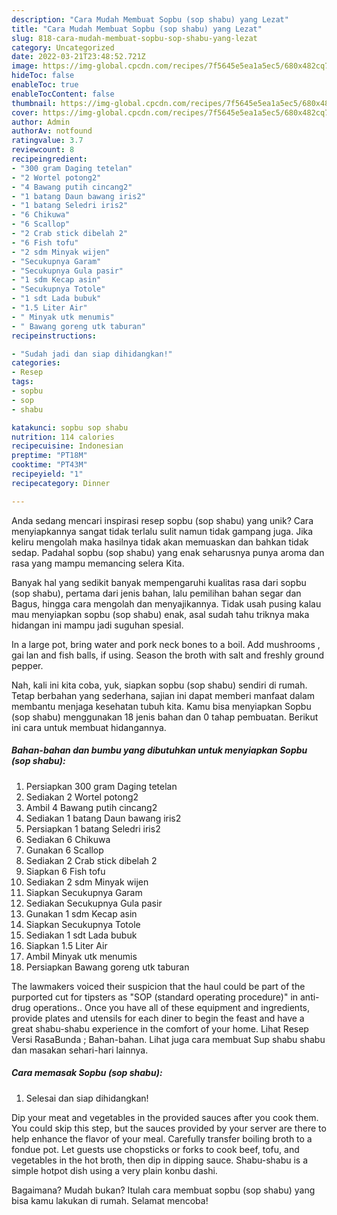 ```yaml
---
description: "Cara Mudah Membuat Sopbu (sop shabu) yang Lezat"
title: "Cara Mudah Membuat Sopbu (sop shabu) yang Lezat"
slug: 818-cara-mudah-membuat-sopbu-sop-shabu-yang-lezat
category: Uncategorized
date: 2022-03-21T23:48:52.721Z
image: https://img-global.cpcdn.com/recipes/7f5645e5ea1a5ec5/680x482cq70/sopbu-sop-shabu-foto-resep-utama.jpg
hideToc: false
enableToc: true
enableTocContent: false
thumbnail: https://img-global.cpcdn.com/recipes/7f5645e5ea1a5ec5/680x482cq70/sopbu-sop-shabu-foto-resep-utama.jpg
cover: https://img-global.cpcdn.com/recipes/7f5645e5ea1a5ec5/680x482cq70/sopbu-sop-shabu-foto-resep-utama.jpg
author: Admin
authorAv: notfound
ratingvalue: 3.7
reviewcount: 8
recipeingredient:
- "300 gram Daging tetelan"
- "2 Wortel potong2"
- "4 Bawang putih cincang2"
- "1 batang Daun bawang iris2"
- "1 batang Seledri iris2"
- "6 Chikuwa"
- "6 Scallop"
- "2 Crab stick dibelah 2"
- "6 Fish tofu"
- "2 sdm Minyak wijen"
- "Secukupnya Garam"
- "Secukupnya Gula pasir"
- "1 sdm Kecap asin"
- "Secukupnya Totole"
- "1 sdt Lada bubuk"
- "1.5 Liter Air"
- " Minyak utk menumis"
- " Bawang goreng utk taburan"
recipeinstructions:

- "Sudah jadi dan siap dihidangkan!"
categories:
- Resep
tags:
- sopbu
- sop
- shabu

katakunci: sopbu sop shabu 
nutrition: 114 calories
recipecuisine: Indonesian
preptime: "PT18M"
cooktime: "PT43M"
recipeyield: "1"
recipecategory: Dinner

---
```





Anda sedang mencari inspirasi resep sopbu (sop shabu) yang unik? Cara menyiapkannya sangat tidak terlalu sulit namun tidak gampang juga. Jika keliru mengolah maka hasilnya tidak akan memuaskan dan bahkan tidak sedap. Padahal sopbu (sop shabu) yang enak seharusnya punya aroma dan rasa yang mampu memancing selera Kita.





Banyak hal yang sedikit banyak mempengaruhi kualitas rasa dari sopbu (sop shabu), pertama dari jenis bahan, lalu pemilihan bahan segar dan Bagus, hingga cara mengolah dan menyajikannya. Tidak usah pusing kalau mau menyiapkan sopbu (sop shabu) enak,      asal sudah tahu triknya maka hidangan ini mampu jadi suguhan spesial.














In a large pot, bring water and pork neck bones to a boil. Add mushrooms , gai lan and fish balls, if using. Season the broth with salt and freshly ground pepper.






Nah, kali ini kita coba, yuk, siapkan sopbu (sop shabu) sendiri di rumah. Tetap berbahan yang sederhana, sajian ini dapat memberi manfaat dalam membantu menjaga kesehatan tubuh kita. Kamu bisa menyiapkan Sopbu (sop shabu) menggunakan 18 jenis bahan dan 0 tahap pembuatan. Berikut ini cara untuk membuat hidangannya.

<!--inarticleads1-->

##### Bahan-bahan dan bumbu yang dibutuhkan untuk menyiapkan Sopbu (sop shabu):

1. Persiapkan 300 gram Daging tetelan
1. Sediakan 2 Wortel potong2
1. Ambil 4 Bawang putih cincang2
1. Sediakan 1 batang Daun bawang iris2
1. Persiapkan 1 batang Seledri iris2
1. Sediakan 6 Chikuwa
1. Gunakan 6 Scallop
1. Sediakan 2 Crab stick dibelah 2
1. Siapkan 6 Fish tofu
1. Sediakan 2 sdm Minyak wijen
1. Siapkan Secukupnya Garam
1. Sediakan Secukupnya Gula pasir
1. Gunakan 1 sdm Kecap asin
1. Siapkan Secukupnya Totole
1. Sediakan 1 sdt Lada bubuk
1. Siapkan 1.5 Liter Air
1. Ambil  Minyak utk menumis
1. Persiapkan  Bawang goreng utk taburan


The lawmakers voiced their suspicion that the haul could be part of the purported cut for tipsters as &#34;SOP (standard operating procedure)&#34; in anti-drug operations.. Once you have all of these equipment and ingredients, provide plates and utensils for each diner to begin the feast and have a great shabu-shabu experience in the comfort of your home. Lihat Resep Versi RasaBunda ; Bahan-bahan. Lihat juga cara membuat Sup shabu shabu dan masakan sehari-hari lainnya. 

<!--inarticleads2-->

##### Cara memasak Sopbu (sop shabu):


1. Selesai dan siap dihidangkan!

Dip your meat and vegetables in the provided sauces after you cook them. You could skip this step, but the sauces provided by your server are there to help enhance the flavor of your meal. Carefully transfer boiling broth to a fondue pot. Let guests use chopsticks or forks to cook beef, tofu, and vegetables in the hot broth, then dip in dipping sauce. Shabu-shabu is a simple hotpot dish using a very plain konbu dashi. 

Bagaimana? Mudah bukan? Itulah cara membuat sopbu (sop shabu) yang bisa kamu lakukan di rumah. Selamat mencoba!
